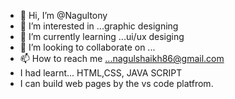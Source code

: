 - 👋 Hi, I’m @Nagultony
- 👀 I’m interested in ...graphic designing
- 🌱 I’m currently learning ...ui/ux desiging
- 💞️ I’m looking to collaborate on ...
- 📫 How to reach me ...nagulshaikh86@gmail.com
- I had learnt... HTML,CSS, JAVA SCRIPT
- I can build web pages by the vs code platfrom.
<!---
Nagultony/Nagultony is a ✨ special ✨ repository because its `README.md` (this file) appears on your GitHub profile.
You can click the Preview link to take a look at your changes.
--->
